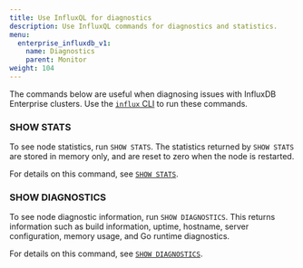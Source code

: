 ```yaml
---
title: Use InfluxQL for diagnostics
description: Use InfluxQL commands for diagnostics and statistics.
menu:
  enterprise_influxdb_v1:
    name: Diagnostics
    parent: Monitor
weight: 104
---
```


The commands below are useful when diagnosing issues with InfluxDB Enterprise clusters.
Use the [`influx` CLI](/enterprise_influxdb/v1/tools/influx-cli/use-influx/) to run these commands.

### SHOW STATS 

To see node statistics, run `SHOW STATS`.
The statistics returned by `SHOW STATS` are stored in memory only,
and are reset to zero when the node is restarted.

For details on this command, see [`SHOW STATS`](/enterprise_influxdb/v1/query_language/spec#show-stats).

### SHOW DIAGNOSTICS 

To see node diagnostic information, run `SHOW DIAGNOSTICS`.
This returns information such as build information, uptime, hostname, server configuration, memory usage, and Go runtime diagnostics.

For details on this command, see [`SHOW DIAGNOSTICS`](/enterprise_influxdb/v1/query_language/spec#show-diagnostics).
